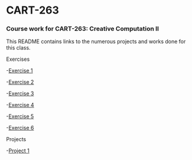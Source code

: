 # CART-263
### Course work for CART-263: Creative Computation II

This README contains links to the numerous projects and works done for this class.

Exercises

-[Exercise 1](https://danielcacatian.github.io/CART-263/exercises/exercise1/)

-[Exercise 2](https://danielcacatian.github.io/CART-263/exercises/exercise2/)

-[Exercise 3](https://danielcacatian.github.io/CART-263/exercises/exercise3/)

-[Exercise 4](https://danielcacatian.github.io/CART-263/exercises/exercise4/)

-[Exercise 5](https://danielcacatian.github.io/CART-263/exercises/exercise5/)

-[Exercise 6](https://danielcacatian.github.io/CART-263/exercises/exercise6/)


Projects

-[Project 1](https://danielcacatian.github.io/CART-263/projects/project1/)
